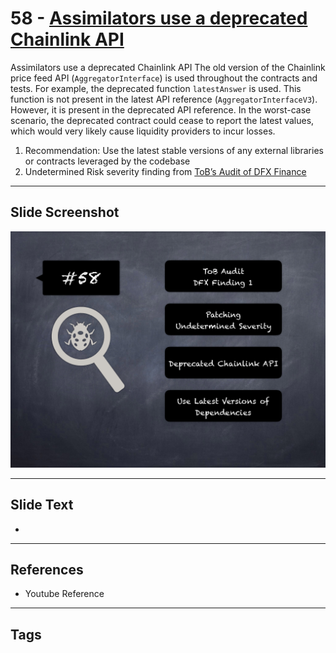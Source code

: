 
# 58 - [Assimilators use a deprecated Chainlink API](./Assimilators%20use%20a%20deprecated%20Chainlink%20API.md)

Assimilators use a deprecated Chainlink API The old version of the Chainlink price feed API (`AggregatorInterface`) is used throughout the contracts and tests. For example, the deprecated function `latestAnswer` is used. This function is not present in the latest API reference (`AggregatorInterfaceV3`). However, it is present in the deprecated API reference. In the worst-case scenario, the deprecated contract could cease to report the latest values, which would very likely cause liquidity providers to incur losses.


1. Recommendation: Use the latest stable versions of any external libraries or contracts leveraged by the codebase
2. Undetermined Risk severity finding from [ToB’s Audit of DFX Finance](https://github.com/dfx-finance/protocol/blob/main/audits/2021-05-03-Trail_of_Bits.pdf)


___
## Slide Screenshot
![058.png](../../images/7.%20Audit%20Findings%20101/058.png)
___
## Slide Text
- 
___
## References
- Youtube Reference
___
## Tags
